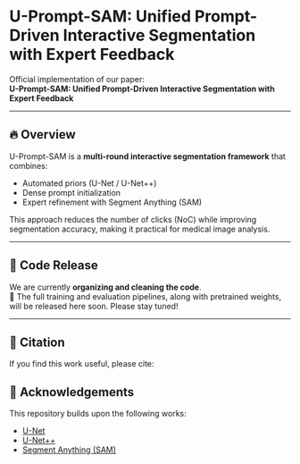 # U-Prompt-SAM: Unified Prompt-Driven Interactive Segmentation with Expert Feedback

Official implementation of our paper:  
**U-Prompt-SAM: Unified Prompt-Driven Interactive Segmentation with Expert Feedback**

---

## 🔥 Overview
U-Prompt-SAM is a **multi-round interactive segmentation framework** that combines:
- Automated priors (U-Net / U-Net++)  
- Dense prompt initialization  
- Expert refinement with Segment Anything (SAM)  

This approach reduces the number of clicks (NoC) while improving segmentation accuracy, making it practical for medical image analysis.

---

## 📂 Code Release
We are currently **organizing and cleaning the code**.  
🚧 The full training and evaluation pipelines, along with pretrained weights, will be released here soon. Please stay tuned!

---

## 📑 Citation
If you find this work useful, please cite:

## 🙌 Acknowledgements

This repository builds upon the following works:

- [U-Net](https://arxiv.org/abs/1505.04597)  
- [U-Net++](https://arxiv.org/abs/1807.10165)  
- [Segment Anything (SAM)](https://arxiv.org/abs/2304.02643)  
